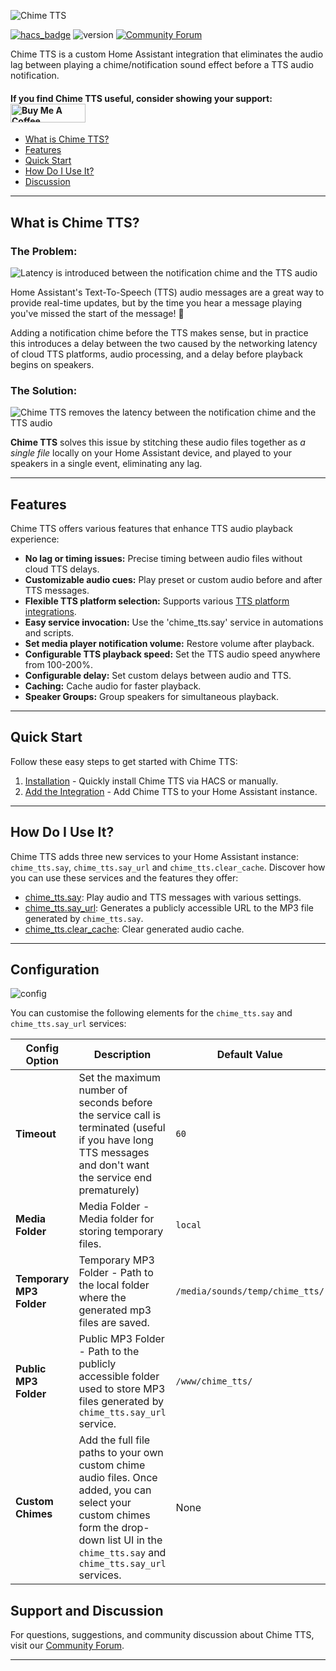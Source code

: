 ![Chime TTS](https://raw.githubusercontent.com/nimroddolev/chime_tts/main/icon.png)

[![hacs_badge](https://img.shields.io/badge/HACS-Default-41BDF5.svg)](https://github.com/hacs/integration)
![version](https://img.shields.io/github/v/release/nimroddolev/chime_tts)
[![Community Forum][forum-shield]][forum]
<a href="https://www.buymeacoffee.com/nimroddolev"><img src="https://www.buymeacoffee.com/assets/img/custom_images/orange_img.png" height="0px"></a>

Chime TTS is a custom Home Assistant integration that eliminates the audio lag between playing a chime/notification sound effect before a TTS audio notification.

#### If you find Chime TTS useful, consider showing your support: <a href="https://www.buymeacoffee.com/nimroddolev" target="_blank"><img src="https://cdn.buymeacoffee.com/buttons/v2/default-yellow.png" alt="Buy Me A Coffee" style="height: 30px !important; width: 120px !important;" ></a>


- [What is Chime TTS?](https://github.com/nimroddolev/chime_tts/wiki/#what-is-chime-tts)
- [Features](https://github.com/nimroddolev/chime_tts/wiki/#features)
- [Quick Start](https://github.com/nimroddolev/chime_tts/wiki/#quick-start)
- [How Do I Use It?](https://github.com/nimroddolev/chime_tts/wiki/#how-do-i-use-it)
- [Discussion](https://github.com/nimroddolev/chime_tts/wiki/#support-and-discussion)

---

## What is Chime TTS?

### The Problem:

<source media="(prefers-color-scheme: dark)" srcset="https://raw.githubusercontent.com/nimroddolev/chime_tts/main/images/wiki/home/no_chime_tts-dark.png">
<source media="(prefers-color-scheme: light)" srcset="https://raw.githubusercontent.com/nimroddolev/chime_tts/main/images/wiki/home/no_chime_tts-light.png">
<img alt="Latency is introduced between the notification chime and the TTS audio" src="https://raw.githubusercontent.com/nimroddolev/chime_tts/main/images/wiki/home/no_chime_tts-dark.png">

Home Assistant's Text-To-Speech (TTS) audio messages are a great way to provide real-time updates, but by the time you hear a message playing you've missed the start of the message! 🙈

Adding a notification chime before the TTS makes sense, but in practice this introduces a delay between the two caused by the networking latency of cloud TTS platforms, audio processing, and a delay before playback begins on speakers.

### The Solution:

<source media="(prefers-color-scheme: dark)" srcset="https://raw.githubusercontent.com/nimroddolev/chime_tts/main/images/wiki/home/wuth_chime_tts-dark.png">
<source media="(prefers-color-scheme: light)" srcset="https://raw.githubusercontent.com/nimroddolev/chime_tts/main/images/wiki/home/with_chime_tts-light.png">
<img alt="Chime TTS removes the latency between the notification chime and the TTS audio" src="https://raw.githubusercontent.com/nimroddolev/chime_tts/main/images/wiki/home/with_chime_tts-dark.png">

**Chime TTS** solves this issue by stitching these audio files together as _a single file_ locally on your Home Assistant device, and played to your speakers in a single event, eliminating any lag.

***

##  Features

Chime TTS offers various features that enhance TTS audio playback experience:

- **No lag or timing issues:** Precise timing between audio files without cloud TTS delays.
- **Customizable audio cues:** Play preset or custom audio before and after TTS messages.
- **Flexible TTS platform selection:** Supports various [TTS platform integrations](https://www.home-assistant.io/integrations/#text-to-speech).
- **Easy service invocation:** Use the 'chime_tts.say' service in automations and scripts.
- **Set media player notification volume:** Restore volume after playback.
- **Configurable TTS playback speed:** Set the TTS audio speed anywhere from 100-200%.
- **Configurable delay:** Set custom delays between audio and TTS.
- **Caching:** Cache audio for faster playback.
- **Speaker Groups:** Group speakers for simultaneous playback.

***

## Quick Start

Follow these easy steps to get started with Chime TTS:

1. [Installation](https://github.com/nimroddolev/chime_tts/wiki/Installation) - Quickly install Chime TTS via HACS or manually.
2. [Add the Integration](https://github.com/nimroddolev/chime_tts/wiki/Installation#2-add-the-chime-tts-integration) - Add Chime TTS to your Home Assistant instance.

***

## How Do I Use It?

Chime TTS adds three new services to your Home Assistant instance: `chime_tts.say`, `chime_tts.say_url` and `chime_tts.clear_cache`. Discover how you can use these services and the features they offer:

- [chime_tts.say](https://github.com/nimroddolev/chime_tts/wiki/chime_tts.say): Play audio and TTS messages with various settings.
- [chime_tts.say_url](https://github.com/nimroddolev/chime_tts/wiki/chime_tts.say_url): Generates a publicly accessible URL to the MP3 file generated by `chime_tts.say`.
- [chime_tts.clear_cache](https://github.com/nimroddolev/chime_tts/wiki/chime_tts.clear_cache): Clear generated audio cache.

***

## Configuration

![config](https://github.com/nimroddolev/chime_tts/assets/1849295/56297f54-ce35-402d-a6e7-4ff207e26c46)

You can customise the following elements for the `chime_tts.say` and `chime_tts.say_url` services:

| Config Option          | Description                                                                                                                | Default Value                                    |
|-------------------------|----------------------------------------------------------------------------------------------------------------------------|--------------------------------------------------|
| **Timeout**             | Set the maximum number of seconds before the service call is terminated (useful if you have long TTS messages and don't want the service end prematurely) | `60`            |
| **Media Folder**        | Media Folder - Media folder for storing temporary files.                                                                      | `local`                                            |
| **Temporary MP3 Folder**| Temporary MP3 Folder - Path to the local folder where the generated mp3 files are saved.                                   | `/media/sounds/temp/chime_tts/`                 |
| **Public MP3 Folder**   | Public MP3 Folder - Path to the publicly accessible folder used to store MP3 files generated by `chime_tts.say_url` service. | `/www/chime_tts/`     
| **Custom Chimes**       | Add the full file paths to your own custom chime audio files. Once added, you can select your custom chimes form the drop-down list UI in the `chime_tts.say` and `chime_tts.say_url` services. | None |

## Support and Discussion

For questions, suggestions, and community discussion about Chime TTS, visit our [Community Forum](https://community.home-assistant.io/t/chime-tts-play-audio-before-after-tts-audio-lag-free/578430).

***

[forum-shield]: https://img.shields.io/badge/community-forum-brightgreen.svg?style=popout
[forum]: https://community.home-assistant.io/t/chime-tts-play-audio-before-after-tts-audio-lag-free/578430
